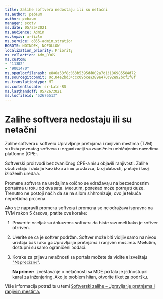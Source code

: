 ```yaml
---
title: Zalihe softvera nedostaju ili su netačni
ms.author: pebaum
author: pebaum
manager: scotv
ms.date: 05/25/2021
ms.audience: Admin
ms.topic: article
ms.service: o365-administration
ROBOTS: NOINDEX, NOFOLLOW
localization_priority: Priority
ms.collection: Adm_O365
ms.custom:
- "11382"
- "9001470"
ms.openlocfilehash: e886a53f8c063b5395dd002a7d16186985584d72
ms.sourcegitcommit: 0c104e2bd34ccc09bcea389e470692e92bcf1f8f
ms.translationtype: MT
ms.contentlocale: sr-Latn-RS
ms.lasthandoff: 05/26/2021
ms.locfileid: "52676513"
---
```

# <a name="software-inventory-is-missing-or-inaccurate"></a>Zalihe softvera nedostaju ili su netačni

Zalihe softvera u softveru Upravljanje pretnjama i ranjivim mestima (TVM) su lista poznatog softvera u organizaciji sa zvaničnim uobičajenim navodima platforme (CPE).

Softverski proizvodi bez zvaničnog CPE-a nisu objavili ranjivosti. Zalihe obuhvataju i detalje kao što su ime prodavca, broj slabosti, pretnje i broj izloženih uređaja.

Promene softvera na uređajima obično se odražavaju na bezbednosnim portalima u roku od dva sata. Međutim, ponekad može potrajati duže. Trenutno ne postoji način da se na silom sinhronizuje; ovo je tekuća neprekidna procena.

Ako ste napravili promenu softvera i promena se ne odražava ispravno na TVM nakon 5 časova, pratite ove korake:

1. Proverite odeljak sa dokazema softvera da biste razumeli kako je softver otkriven.
1. Uverite se da je softver podržan. Softver može biti vidljiv samo na nivou uređaja čak i ako ga Upravljanje pretnjama i ranjivim mestima. Međutim, dostupni su samo ograničeni podaci.
1. Korake za prijavu netačnosti sa portala možete da vidite u izveštaju ["Neprecizno"](/microsoft-365/security/defender-endpoint/tvm-software-inventory?view=o365-worldwide#report-inaccuracy).
   
    **Na primer:** Izveštavanje o netačnosti sa MDE portala je jednostupni kanal za inženjering. Ako je problem hitan, otvorite tiket za podršku.

Više informacija potražite u temi [Softverski zalihe – Upravljanje pretnjama i ranjivim mestima.](/microsoft-365/security/defender-endpoint/tvm-software-inventory)